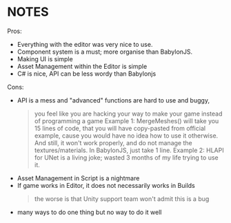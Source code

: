 # NOTES

Pros:
- Everything with the editor was very nice to use.
- Component system is a must; more organise than BabylonJS.
- Making UI is simple
- Asset Management within the Editor is simple
- C# is nice, API can be less wordy than Babylonjs

Cons:
- API is a mess and "advanced" functions are hard to use and buggy,
  > you feel like you are hacking your way to make your game instead of programming a game 
  > Example 1: MergeMeshes() will take you 15 lines of code, that you will have copy-pasted from official example, cause you would have no idea how to use it otherwise. And still, it won't work properly, and do not manage the textures/materials. In BabylonJS, just take 1 line.
  > Example 2: HLAPI for UNet is a living joke; wasted 3 months of my life trying to use it.
- Asset Management in Script is a nightmare
- If game works in Editor, it does not necessarily works in Builds
  > the worse is that Unity support team won't admit this is a bug
- many ways to do one thing but no way to do it well